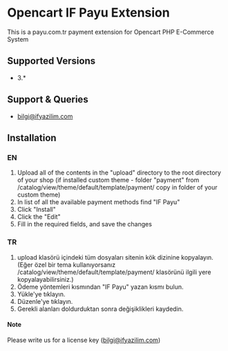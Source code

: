 # Opencart IF Payu Extension

This is a payu.com.tr payment extension for Opencart PHP E-Commerce System

## Supported Versions
 - 3.*
 
## Support & Queries

 - bilgi@ifyazilim.com
 
 
## Installation

### EN
 
 1. Upload all of the contents in the "upload" directory to the root directory of your shop (if installed custom theme - folder "payment" from /catalog/view/theme/default/template/payment/ copy in folder of your custom theme)
 2. In list of all the available payment methods find "IF Payu"
 3. Click "Install"
 4. Click the "Edit"
 5. Fill in the required fields, and save the changes
 
### TR
 
 1. upload klasörü içindeki tüm dosyaları sitenin kök dizinine kopyalayın. (Eğer özel bir tema kullanıyorsanız /catalog/view/theme/default/template/payment/ klasörünü ilgili yere kopyalayabilirsiniz.)
 2. Ödeme yöntemleri kısmından "IF Payu" yazan kısmı bulun.
 3. Yükle'ye tıklayın.
 4. Düzenle'ye tıklayın.
 5. Gerekli alanları doldurduktan sonra değişiklikleri kaydedin.
 
#### Note

Please write us for a license key (bilgi@ifyazilim.com)